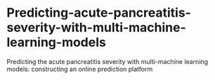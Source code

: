 # Predicting-acute-pancreatitis-severity-with-multi-machine-learning-models
Predicting the acute pancreatitis severity with multi-machine learning models: constructing an online prediction platform
